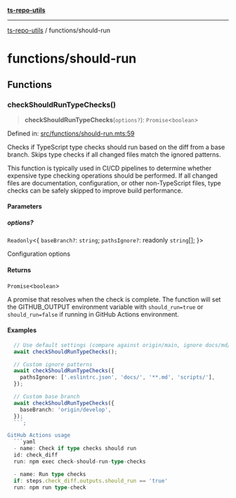 [**ts-repo-utils**](../README.md)

***

[ts-repo-utils](../README.md) / functions/should-run

# functions/should-run

## Functions

### checkShouldRunTypeChecks()

> **checkShouldRunTypeChecks**(`options?`): `Promise`\<`boolean`\>

Defined in: [src/functions/should-run.mts:59](https://github.com/noshiro-pf/ts-repo-utils/blob/main/src/functions/should-run.mts#L59)

Checks if TypeScript type checks should run based on the diff from a base
branch. Skips type checks if all changed files match the ignored patterns.

This function is typically used in CI/CD pipelines to determine whether
expensive type checking operations should be performed. If all changed files
are documentation, configuration, or other non-TypeScript files, type checks
can be safely skipped to improve build performance.

#### Parameters

##### options?

`Readonly`\<\{ `baseBranch?`: `string`; `pathsIgnore?`: readonly `string`[]; \}\>

Configuration options

#### Returns

`Promise`\<`boolean`\>

A promise that resolves when the check is complete. The function
  will set the GITHUB_OUTPUT environment variable with `should_run=true` or
  `should_run=false` if running in GitHub Actions environment.

#### Examples

```typescript
  // Use default settings (compare against origin/main, ignore docs/md/txt files)
  await checkShouldRunTypeChecks();

  // Custom ignore patterns
  await checkShouldRunTypeChecks({
    pathsIgnore: ['.eslintrc.json', 'docs/', '**.md', 'scripts/'],
  });

  // Custom base branch
  await checkShouldRunTypeChecks({
    baseBranch: 'origin/develop',
  });
  ```;

GitHub Actions usage
  ```yaml
  - name: Check if type checks should run
  id: check_diff
  run: npm exec check-should-run-type-checks

  - name: Run type checks
  if: steps.check_diff.outputs.should_run == 'true'
  run: npm run type-check
  ```
